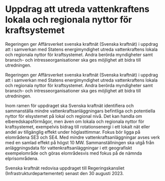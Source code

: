 # Uppdrag att utreda vattenkraftens lokala och regionala nyttor för kraftsystemet

Regeringen ger Affärsverket svenska kraftnät (Svenska kraftnät) i uppdrag att i samverkan med Statens energimyndighet utreda vattenkraftens lokala och regionala nyttor för kraftsystemet. Andra berörda myndigheter samt bransch- och intresseorganisationer ska ges möjlighet att bidra till utredningen.

Regeringen ger Affärsverket svenska kraftnät (Svenska kraftnät) i uppdrag att i samverkan med Statens energimyndighet utreda vattenkraftens lokala och regionala nyttor för kraftsystemet. Andra berörda myndigheter samt bransch- och intresseorganisationer ska ges möjlighet att bidra till utredningen.

Inom ramen för uppdraget ska Svenska kraftnät identifiera och sammanställa mindre vattenkraftsanläggningars befintliga och potentiella nyttor för elsystemet på lokal och regional nivå. Det kan handla om elberedskapsförmågor, men även om lokala och regionala nyttor för kraftsystemet, exempelvis bidrag till rotationsenergi i ett lokalt nät eller andel av tillgänglig effekt under höglasttimmar. Fokus bör ligga på elområdena SE3 och SE4. Med mindre vattenkraftsanläggningar avses verk med en samlad effekt på högst 10 MW. Sammanställningen ska utgå från anläggningsdata för vattenkraftsanläggningar i ett geografiskt exempelområde och göras elområdesvis med fokus på de nämnda elprisområdena.

Svenska kraftnät redovisa uppdraget till Regeringskansliet (Infrastrukturdepartementet) senast den 30 augusti 2023.
